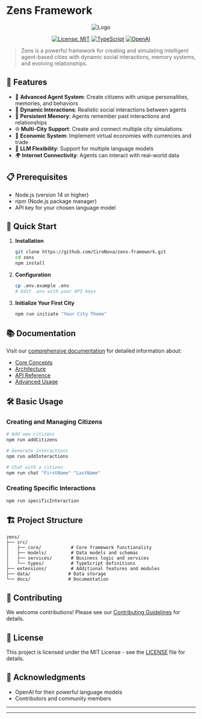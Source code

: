 # Zens Framework

<div align="center">

![Logo](https://github.com/user-attachments/assets/c71d5f34-ad71-4d81-ae6f-a18cce8ea953)


[![License: MIT](https://img.shields.io/badge/License-MIT-yellow.svg)](https://opensource.org/licenses/MIT)
[![TypeScript](https://img.shields.io/badge/TypeScript-4.9.5-blue)](https://www.typescriptlang.org/)
[![OpenAI](https://img.shields.io/badge/OpenAI-Powered-brightgreen)](https://openai.com/)

</div>

> Zens is a powerful framework for creating and simulating intelligent agent-based cities with dynamic social interactions, memory systems, and evolving relationships.

## 🌟 Features

- 🤖 **Advanced Agent System**: Create citizens with unique personalities, memories, and behaviors
- 🔄 **Dynamic Interactions**: Realistic social interactions between agents
- 💾 **Persistent Memory**: Agents remember past interactions and relationships
- 🌐 **Multi-City Support**: Create and connect multiple city simulations
- 💱 **Economic System**: Implement virtual economies with currencies and trade
- 🔌 **LLM Flexibility**: Support for multiple language models
- 🌍 **Internet Connectivity**: Agents can interact with real-world data

## 📋 Prerequisites

- Node.js (version 14 or higher)
- npm (Node.js package manager)
- API key for your chosen language model

## 🚀 Quick Start

1. **Installation**
   ```bash
   git clone https://github.com/CiroNova/zens-framework.git
   cd zens
   npm install
   ```

2. **Configuration**
   ```bash
   cp .env.example .env
   # Edit .env with your API keys
   ```

3. **Initialize Your First City**
   ```bash
   npm run initiate "Your City Theme"
   ```

## 📚 Documentation

Visit our [comprehensive documentation](docs/README.md) for detailed information about:
- [Core Concepts](docs/core-concepts.md)
- [Architecture](docs/architecture.md)
- [API Reference](docs/api-reference.md)
- [Advanced Usage](docs/advanced-usage.md)

## 🛠️ Basic Usage

### Creating and Managing Citizens
```bash
# Add new citizens
npm run addCitizens

# Generate interactions
npm run addInteractions

# Chat with a citizen
npm run chat "FirstName" "LastName"
```

### Creating Specific Interactions
```bash
npm run specificInteraction
```

## 🏗️ Project Structure

```
zens/
├── src/
│   ├── core/           # Core framework functionality
│   ├── models/         # Data models and schemas
│   ├── services/       # Business logic and services
│   └── types/          # TypeScript definitions
├── extensions/         # Additional features and modules
├── data/              # Data storage
└── docs/              # Documentation
```

## 🤝 Contributing

We welcome contributions! Please see our [Contributing Guidelines](CONTRIBUTING.md) for details.

## 📄 License

This project is licensed under the MIT License - see the [LICENSE](LICENSE) file for details.

## 🙏 Acknowledgments

- OpenAI for their powerful language models
- Contributors and community members

---


---
